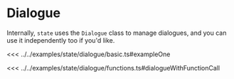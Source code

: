 # Dialogue
Internally, `state` uses the `Dialogue` class to manage dialogues, and you can use it independently too if you'd like.

<GenericOutput example="state.dialogue.basic.exampleOne">

<<< ../../examples/state/dialogue/basic.ts#exampleOne
</GenericOutput>


<GenericOutput example="state.dialogue.functions.dialogueWithFunctionCall">

<<< ../../examples/state/dialogue/functions.ts#dialogueWithFunctionCall
</GenericOutput>
